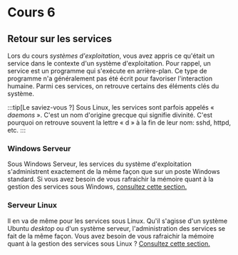 # Cours 6

## Retour sur les services <FAIcon icon="fa-solid fa-gears" size="1x"/>
Lors du cours *systèmes d'exploitation*, vous avez appris ce qu'était un service dans le contexte d'un système d'exploitation. Pour rappel, un service est un programme qui s'exécute en arrière-plan. Ce type de programme n'a généralement pas été écrit pour favoriser l'interaction humaine. Parmi ces services, on retrouve certains des éléments clés du système.

:::tip[Le saviez-vous ?]
Sous Linux, les services sont parfois appelés « *daemons* ». C'est un nom d'origine grecque qui signifie divinité. C'est pourquoi on retrouve souvent la lettre « d » à la fin de leur nom: sshd, httpd, etc.
:::

### Windows Serveur <FAIcon icon="fa-brands fa-windows" size="1x"/>
Sous Windows Serveur, les services du système d'exploitation s'administrent exactement de la même façon que sur un poste Windows standard. Si vous avez besoin de vous rafraichir la mémoire quant à la gestion des services sous Windows, [consultez cette section.](/docs/OS/Windows/07-Services.md)

### Serveur Linux <FAIcon icon="fa-brands fa-linux" size="1x"/>
Il en va de même pour les services sous Linux. Qu'il s'agisse d'un système Ubuntu *desktop* ou d'un système serveur, l'administration des services se fait de la même façon. Vous avez besoin de vous rafraichir la mémoire quant à la gestion des services sous Linux ? [Consultez cette section.](/docs/OS/Linux/08-Services.md)
